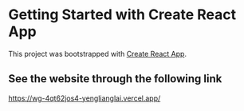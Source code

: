 # Getting Started with Create React App

This project was bootstrapped with [Create React App](https://github.com/facebook/create-react-app).

## See the website through the following link

https://wg-4qt62jos4-yenglianglai.vercel.app/
